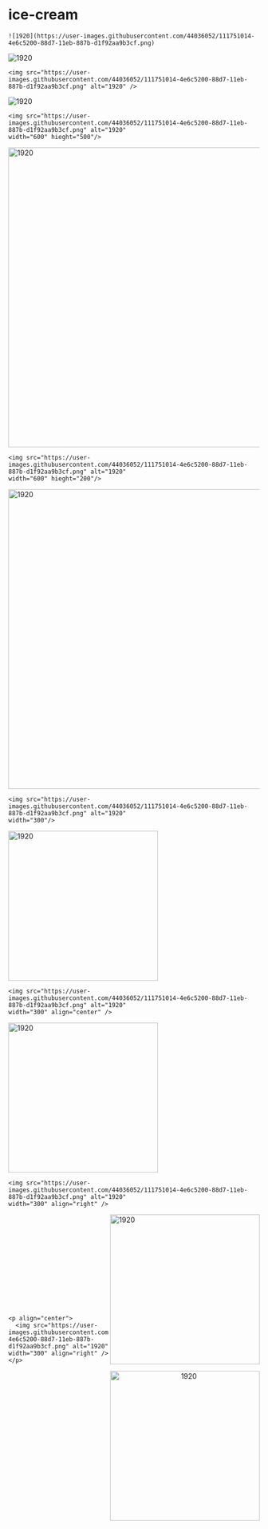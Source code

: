 # ice-cream


```
![1920](https://user-images.githubusercontent.com/44036052/111751014-4e6c5200-88d7-11eb-887b-d1f92aa9b3cf.png)
```
![1920](https://user-images.githubusercontent.com/44036052/111751014-4e6c5200-88d7-11eb-887b-d1f92aa9b3cf.png)



```
<img src="https://user-images.githubusercontent.com/44036052/111751014-4e6c5200-88d7-11eb-887b-d1f92aa9b3cf.png" alt="1920" />
```
<img src="https://user-images.githubusercontent.com/44036052/111751014-4e6c5200-88d7-11eb-887b-d1f92aa9b3cf.png" alt="1920" />



```
<img src="https://user-images.githubusercontent.com/44036052/111751014-4e6c5200-88d7-11eb-887b-d1f92aa9b3cf.png" alt="1920"
width="600" hieght="500"/>
```
<img src="https://user-images.githubusercontent.com/44036052/111751014-4e6c5200-88d7-11eb-887b-d1f92aa9b3cf.png" alt="1920" width="600" hieght="500"/>

```
<img src="https://user-images.githubusercontent.com/44036052/111751014-4e6c5200-88d7-11eb-887b-d1f92aa9b3cf.png" alt="1920"
width="600" hieght="200"/>
```
<img src="https://user-images.githubusercontent.com/44036052/111751014-4e6c5200-88d7-11eb-887b-d1f92aa9b3cf.png" alt="1920" width="600" hieght="200"/>


```
<img src="https://user-images.githubusercontent.com/44036052/111751014-4e6c5200-88d7-11eb-887b-d1f92aa9b3cf.png" alt="1920"
width="300"/>
```
<img src="https://user-images.githubusercontent.com/44036052/111751014-4e6c5200-88d7-11eb-887b-d1f92aa9b3cf.png" alt="1920" width="300"/>


```
<img src="https://user-images.githubusercontent.com/44036052/111751014-4e6c5200-88d7-11eb-887b-d1f92aa9b3cf.png" alt="1920"
width="300" align="center" />
```
<img src="https://user-images.githubusercontent.com/44036052/111751014-4e6c5200-88d7-11eb-887b-d1f92aa9b3cf.png" alt="1920" width="300" align="center" />

```
<img src="https://user-images.githubusercontent.com/44036052/111751014-4e6c5200-88d7-11eb-887b-d1f92aa9b3cf.png" alt="1920"
width="300" align="right" />
```
<img src="https://user-images.githubusercontent.com/44036052/111751014-4e6c5200-88d7-11eb-887b-d1f92aa9b3cf.png" alt="1920" width="300" align="right" />

<br /><br /><br /><br /><br /><br /><br /><br /><br /><br /><br />



```
<p align="center">
  <img src="https://user-images.githubusercontent.com/44036052/111751014-4e6c5200-88d7-11eb-887b-d1f92aa9b3cf.png" alt="1920" width="300" align="right" />
</p>
```
<p align="center">
  <img src="https://user-images.githubusercontent.com/44036052/111751014-4e6c5200-88d7-11eb-887b-d1f92aa9b3cf.png" alt="1920" width="300" align="right" />
</p>
